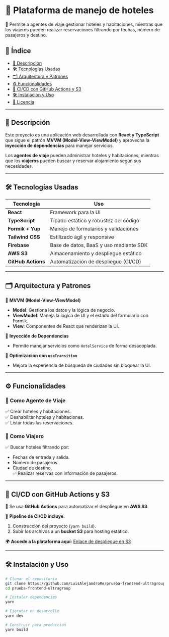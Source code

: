 # 🏨 Plataforma de manejo de hoteles

🚀 Permite a agentes de viaje gestionar hoteles y habitaciones, mientras que los viajeros pueden realizar reservaciones filtrando por fechas, número de pasajeros y destino.

## 📌 **Índice**

- [📖 Descripción](#-descripción)
- [🛠️ Tecnologías Usadas](#-tecnologías-usadas)
- [🗂️ Arquitectura y Patrones](#-arquitectura-y-patrones)
- [⚙️ Funcionalidades](#-funcionalidades)
- [🚀 CI/CD con GitHub Actions y S3](#-cicd-con-github-actions-y-s3)
- [🛠️ Instalación y Uso](#-instalación-y-uso)
- [📜 Licencia](#-licencia)

---

## 📖 **Descripción**

Este proyecto es una aplicación web desarrollada con **React y TypeScript** que sigue el patrón **MVVM (Model-View-ViewModel)** y aprovecha la **inyección de dependencias** para manejar servicios.

Los **agentes de viaje** pueden administrar hoteles y habitaciones, mientras que los **viajeros** pueden buscar y reservar alojamiento según sus necesidades.

---

## 🛠️ **Tecnologías Usadas**

| Tecnología         | Uso                                    |
| ------------------ | -------------------------------------- |
| **React**          | Framework para la UI                   |
| **TypeScript**     | Tipado estático y robustez del código  |
| **Formik + Yup**   | Manejo de formularios y validaciones   |
| **Tailwind CSS**   | Estilizado ágil y responsive           |
| **Firebase**       | Base de datos, BaaS y uso mediante SDK |
| **AWS S3**         | Almacenamiento y despliegue estático   |
| **GitHub Actions** | Automatización de despliegue (CI/CD)   |

---

## 🗂️ **Arquitectura y Patrones**

📌 **MVVM (Model-View-ViewModel)**

- **Model**: Gestiona los datos y la lógica de negocio.
- **ViewModel**: Maneja la lógica de UI y el estado del formulario con Formik.
- **View**: Componentes de React que renderizan la UI.

📌 **Inyección de Dependencias**

- Permite manejar servicios como `HotelService` de forma desacoplada.

📌 **Optimización con `useTransition`**

- Mejora la experiencia de búsqueda de ciudades sin bloquear la UI.

---

## ⚙️ **Funcionalidades**

### 🏨 **Como Agente de Viaje**

✅ Crear hoteles y habitaciones.  
✅ Deshabilitar hoteles y habitaciones.  
✅ Listar todas las reservaciones.

### 🧳 **Como Viajero**

✅ Buscar hoteles filtrando por:

- Fechas de entrada y salida.
- Número de pasajeros.
- Ciudad de destino.  
  ✅ Realizar reservas con información de pasajeros.

---

## 🚀 **CI/CD con GitHub Actions y S3**

🔹 Se usa **GitHub Actions** para automatizar el despliegue en **AWS S3**.

📌 **Pipeline de CI/CD incluye:**

1. Construcción del proyecto (`yarn build`).
2. Subir los archivos a un **bucket S3** para hosting estático.

🌍 **Accede a la plataforma aquí:** [Enlace de despliegue en S3](http://prueba-frontend-ultragroup.bucket.s3-website-us-east-1.amazonaws.com/)

---

## 🛠️ **Instalación y Uso**

```bash
# Clonar el repositorio
git clone https://github.com/LuisAlejandroRe/prueba-frontend-ultragroup.git
cd prueba-frontend-ultragroup

# Instalar dependencias
yarn

# Ejecutar en desarrollo
yarn dev

# Construir para producción
yarn build
```
